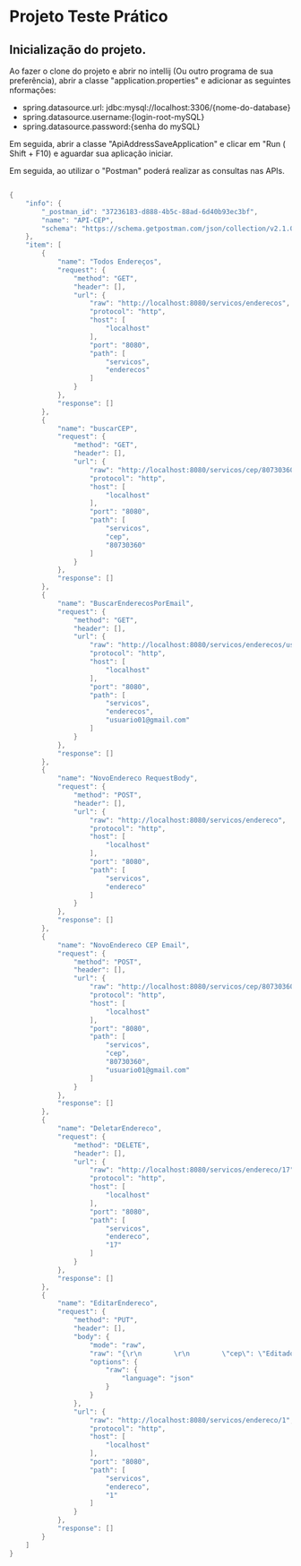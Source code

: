 # Projeto Teste Prático

## Inicialização do projeto.

Ao fazer o clone do projeto e abrir no intellij (Ou outro programa de sua preferência), abrir a classe "application.properties" e adicionar as seguintes nformações:

* spring.datasource.url: jdbc:mysql://localhost:3306/{nome-do-database}
* spring.datasource.username:{login-root-mySQL} 
* spring.datasource.password:{senha do mySQL}

Em seguida, abrir a classe "ApiAddressSaveApplication" e clicar em "Run ( Shift + F10) e aguardar sua aplicação iniciar.

Em seguida, ao utilizar o "Postman" poderá realizar as consultas nas APIs.



```java

{
	"info": {
		"_postman_id": "37236183-d888-4b5c-88ad-6d40b93ec3bf",
		"name": "API-CEP",
		"schema": "https://schema.getpostman.com/json/collection/v2.1.0/collection.json"
	},
	"item": [
		{
			"name": "Todos Endereços",
			"request": {
				"method": "GET",
				"header": [],
				"url": {
					"raw": "http://localhost:8080/servicos/enderecos",
					"protocol": "http",
					"host": [
						"localhost"
					],
					"port": "8080",
					"path": [
						"servicos",
						"enderecos"
					]
				}
			},
			"response": []
		},
		{
			"name": "buscarCEP",
			"request": {
				"method": "GET",
				"header": [],
				"url": {
					"raw": "http://localhost:8080/servicos/cep/80730360",
					"protocol": "http",
					"host": [
						"localhost"
					],
					"port": "8080",
					"path": [
						"servicos",
						"cep",
						"80730360"
					]
				}
			},
			"response": []
		},
		{
			"name": "BuscarEnderecosPorEmail",
			"request": {
				"method": "GET",
				"header": [],
				"url": {
					"raw": "http://localhost:8080/servicos/enderecos/usuario01@gmail.com",
					"protocol": "http",
					"host": [
						"localhost"
					],
					"port": "8080",
					"path": [
						"servicos",
						"enderecos",
						"usuario01@gmail.com"
					]
				}
			},
			"response": []
		},
		{
			"name": "NovoEndereco RequestBody",
			"request": {
				"method": "POST",
				"header": [],
				"url": {
					"raw": "http://localhost:8080/servicos/endereco",
					"protocol": "http",
					"host": [
						"localhost"
					],
					"port": "8080",
					"path": [
						"servicos",
						"endereco"
					]
				}
			},
			"response": []
		},
		{
			"name": "NovoEndereco CEP Email",
			"request": {
				"method": "POST",
				"header": [],
				"url": {
					"raw": "http://localhost:8080/servicos/cep/80730360/usuario01@gmail.com",
					"protocol": "http",
					"host": [
						"localhost"
					],
					"port": "8080",
					"path": [
						"servicos",
						"cep",
						"80730360",
						"usuario01@gmail.com"
					]
				}
			},
			"response": []
		},
		{
			"name": "DeletarEndereco",
			"request": {
				"method": "DELETE",
				"header": [],
				"url": {
					"raw": "http://localhost:8080/servicos/endereco/17",
					"protocol": "http",
					"host": [
						"localhost"
					],
					"port": "8080",
					"path": [
						"servicos",
						"endereco",
						"17"
					]
				}
			},
			"response": []
		},
		{
			"name": "EditarEndereco",
			"request": {
				"method": "PUT",
				"header": [],
				"body": {
					"mode": "raw",
					"raw": "{\r\n        \r\n        \"cep\": \"Editado\",\r\n        \"logradouro\": \"Editado\",\r\n        \"complemento\": \"Editado\",\r\n        \"bairro\": \"Editado\",\r\n        \"localidade\": \"Editado\",\r\n        \"uf\": \"Editado\",\r\n        \"ibge\": \"Editado\",\r\n        \"gia\": \"Editado\",\r\n        \"ddd\": \"Editado\",\r\n        \"siafi\": \"Editado\",\r\n        \"email\": \"Editado@gmail.com\"\r\n    }",
					"options": {
						"raw": {
							"language": "json"
						}
					}
				},
				"url": {
					"raw": "http://localhost:8080/servicos/endereco/1",
					"protocol": "http",
					"host": [
						"localhost"
					],
					"port": "8080",
					"path": [
						"servicos",
						"endereco",
						"1"
					]
				}
			},
			"response": []
		}
	]
}

```